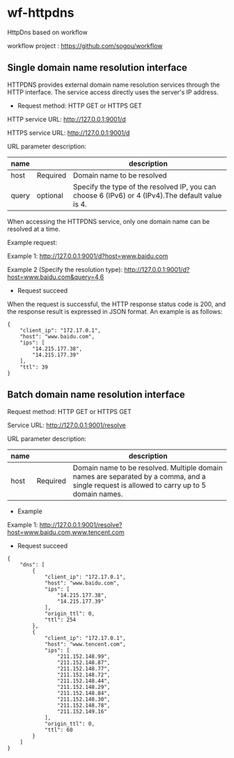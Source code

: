 # wf-httpdns

HttpDns based on workflow

workflow project : https://github.com/sogou/workflow

## Single domain name resolution interface

HTTPDNS provides external domain name resolution services through the HTTP interface. The service access directly uses the server's IP address. 

- Request method: HTTP GET or HTTPS GET

HTTP service URL: http://127.0.0.1:9001/d

HTTPS service URL: http://127.0.0.1:9001/d

URL parameter description:


|  name   |    | description   |
|  ----  | ----  | ----|
| host  | Required | Domain name to be resolved |
| query  | optional | Specify the type of the resolved IP, you can choose 6 (IPv6) or 4 (IPv4).The default value is 4.  |

When accessing the HTTPDNS service, only one domain name can be resolved at a time.

Example request:

Example 1: http://127.0.0.1:9001/d?host=www.baidu.com

Example 2 (Specify the resolution type): http://127.0.0.1:9001/d?host=www.baidu.com&query=4,6

- Request succeed

When the request is successful, the HTTP response status code is 200, and the response result is expressed in JSON format. An example is as follows:

```
{
    "client_ip": "172.17.0.1",
    "host": "www.baidu.com",
    "ips": [
        "14.215.177.38",
        "14.215.177.39"
    ],
    "ttl": 39
}
```

## Batch domain name resolution interface

Request method: HTTP GET or HTTPS GET

Service URL: http://127.0.0.1:9001/resolve

URL parameter description:


|  name   |    | description   |
|  ----  | ----  | ----|
| host  | Required | Domain name to be resolved. Multiple domain names are separated by a comma, and a single request is allowed to carry up to 5 domain names.|

- Example 

Example 1: http://127.0.0.1:9001/resolve?host=www.baidu.com,www.tencent.com

- Request succeed

```
{
    "dns": [
        {
            "client_ip": "172.17.0.1",
            "host": "www.baidu.com",
            "ips": [
                "14.215.177.38",
                "14.215.177.39"
            ],
            "origin_ttl": 0,
            "ttl": 254
        },
        {
            "client_ip": "172.17.0.1",
            "host": "www.tencent.com",
            "ips": [
                "211.152.148.99",
                "211.152.148.87",
                "211.152.148.77",
                "211.152.148.72",
                "211.152.148.44",
                "211.152.148.29",
                "211.152.148.84",
                "211.152.148.30",
                "211.152.148.78",
                "211.152.149.16"
            ],
            "origin_ttl": 0,
            "ttl": 60
        }
    ]
}
```